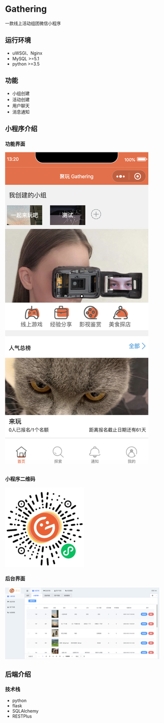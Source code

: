 # Gathering
一款线上活动组团微信小程序

## 运行环境
- uWSGI、Nginx
- MySQL >=5.1
- python >=3.5

## 功能
- 小组创建
- 活动创建
- 用户聊天
- 消息通知

## 小程序介绍
### 功能界面
![](https://github.com/939682389/gathering/blob/master/WX20201002-132028@2x.png)

### 小程序二维码
![](https://github.com/939682389/gathering/blob/master/gh_791e99b5bf4a_258.jpg)

### 后台界面
![](https://github.com/939682389/gathering/blob/master/WX20201002-132441@2x.png)

## 后端介绍
### 技术栈
- python
- flask
- SQLAlchemy
- RESTPlus
